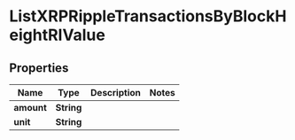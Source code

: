 

# ListXRPRippleTransactionsByBlockHeightRIValue


## Properties

| Name | Type | Description | Notes |
|------------ | ------------- | ------------- | -------------|
|**amount** | **String** |  |  |
|**unit** | **String** |  |  |



